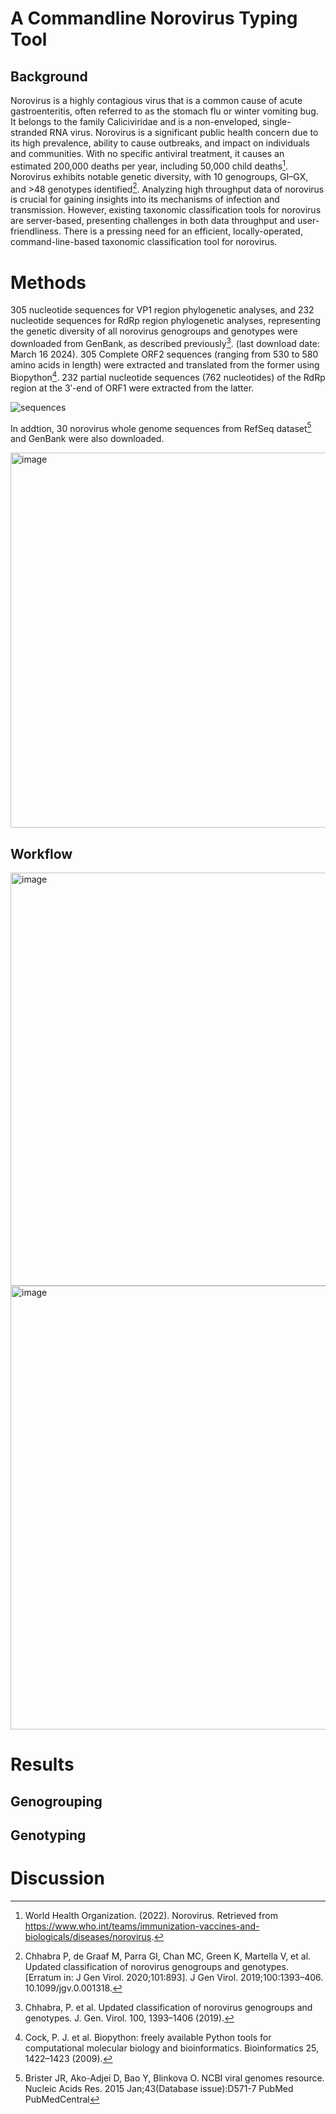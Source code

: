 # A Commandline Norovirus Typing Tool
## Background
Norovirus is a highly contagious virus that is a common cause of acute gastroenteritis, often referred to as the stomach flu or winter vomiting bug. It belongs to the family Caliciviridae and is a non-enveloped, single-stranded RNA virus. Norovirus is a significant public health concern due to its high prevalence, ability to cause outbreaks, and impact on individuals and communities. With no specific antiviral treatment, it causes an estimated 200,000 deaths per year, including 50,000 child deaths[^1]. Norovirus exhibits notable genetic diversity, with 10 genogroups, GI–GX, and >48 genotypes identified[^2]. Analyzing high throughput data of norovirus is crucial for gaining insights into its mechanisms of infection and transmission. However, existing taxonomic classification tools for norovirus are server-based, presenting challenges in both data throughput and user-friendliness. There is a pressing need for an efficient, locally-operated, command-line-based taxonomic classification tool for norovirus.

# Methods
305 nucleotide sequences for VP1 region phylogenetic analyses, and 232 nucleotide sequences for RdRp region phylogenetic analyses, representing the genetic diversity of all norovirus genogroups and genotypes were downloaded from GenBank, as described previously[^3]. (last download date: March 16 2024). 305 Complete ORF2 sequences (ranging from 530 to 580 amino acids in length) were extracted and translated from the former using Biopython[^4]. 232 partial nucleotide sequences (762 nucleotides) of the RdRp region at the 3′-end of ORF1 were extracted from the latter.



![sequences](https://github.com/zhuzhanji/NorovirusGenotyping/assets/37281560/7c695662-7de8-477f-9346-4a30dc7d1865  "sequences" )

In addtion, 30 norovirus whole genome sequences from RefSeq dataset[^5] and GenBank were also downloaded.

<img width="600" alt="image" src="https://github.com/zhuzhanji/NorovirusGenotyping/assets/37281560/bcc44256-9c9f-4d1c-a64a-97f0f459f067">


## Workflow

<img width="661" alt="image" src="https://github.com/zhuzhanji/NorovirusGenotyping/assets/37281560/877673d4-159c-4077-9f54-d5d21de959ba">

<img width="710" alt="image" src="https://github.com/zhuzhanji/NorovirusGenotyping/assets/37281560/7145f545-b53e-4589-a709-7cb72dbc681d">


# Results
## Genogrouping

## Genotyping

# Discussion


[^1]:World Health Organization. (2022). Norovirus. Retrieved from https://www.who.int/teams/immunization-vaccines-and-biologicals/diseases/norovirus.
[^2]:Chhabra P, de Graaf M, Parra GI, Chan MC, Green K, Martella V, et al. Updated classification of norovirus genogroups and genotypes. [Erratum in: J Gen Virol. 2020;101:893]. J Gen Virol. 2019;100:1393–406. 10.1099/jgv.0.001318.
[^3]:Chhabra, P. et al. Updated classification of norovirus genogroups and genotypes. J. Gen. Virol. 100, 1393–1406 (2019).
[^4]:Cock, P. J. et al. Biopython: freely available Python tools for computational molecular biology and bioinformatics. Bioinformatics 25, 1422–1423 (2009).
[^5]:Brister JR, Ako-Adjei D, Bao Y, Blinkova O. NCBI viral genomes resource. Nucleic Acids Res. 2015 Jan;43(Database issue):D571-7 PubMed PubMedCentral



